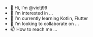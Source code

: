 - 👋 Hi, I’m @victj99
- 👀 I’m interested in ...
- 🌱 I’m currently learning Kotlin, Flutter
- 💞️ I’m looking to collaborate on ...
- 📫 How to reach me ...

<!---
Victj99/Victj99 is a ✨ special ✨ repository because its `README.md` (this file) appears on your GitHub profile.
You can click the Preview link to take a look at your changes.
--->
